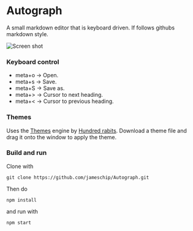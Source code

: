 # Autograph

A small markdown editor that is keyboard driven. If follows githubs markdown style.

![](https://raw.githubusercontent.com/jameschip/Autograph/master/screenshot.png "Screen shot")


### Keyboard control

* meta+o -> Open.
* meta+s -> Save.
* meta+S -> Save as.
* meta+> -> Cursor to next heading.
* meta+< -> Cursor to previous heading.

### Themes

Uses the [Themes](https://github.com/hundredrabbits/Themes) engine by [Hundred rabits](https://100r.co/). Download a theme file and drag it onto the window to apply the theme.

### Build and run

Clone with 
```
git clone https://github.com/jameschip/Autograph.git
```
Then do
```
npm install
```
and run with
```
npm start
```